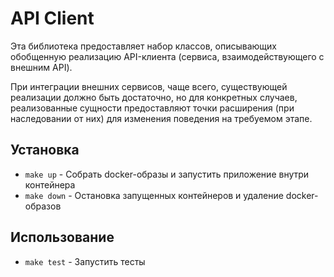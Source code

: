 # API Client

Эта библиотека предоставляет набор классов, описывающих обобщенную 
реализацию API-клиента (сервиса, взаимодействующего с внешним API).

При интеграции внешних сервисов, чаще всего, существующей реализации 
должно быть достаточно, но для конкретных случаев, реализованные сущности 
предоставляют точки расширения (при наследовании от них) для изменения 
поведения на требуемом этапе.

## Установка

- `make up` - Собрать docker-образы и запустить приложение внутри контейнера
- `make down` - Остановка запущенных контейнеров и удаление docker-образов

## Использование

- `make test` - Запустить тесты
